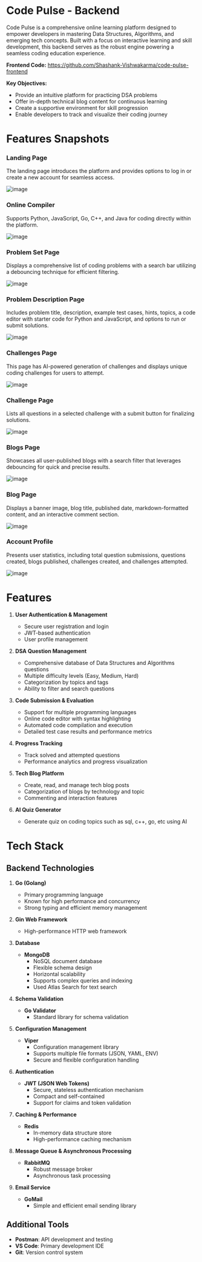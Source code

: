 # Code Pulse - Backend
Code Pulse is a comprehensive online learning platform designed to empower developers in mastering Data Structures, Algorithms, and emerging tech concepts. Built with a focus on interactive learning and skill development, this backend serves as the robust engine powering a seamless coding education experience.

**Frontend Code:** https://github.com/Shashank-Vishwakarma/code-pulse-frontend

**Key Objectives:**
- Provide an intuitive platform for practicing DSA problems
- Offer in-depth technical blog content for continuous learning
- Create a supportive environment for skill progression
- Enable developers to track and visualize their coding journey

# Features Snapshots
### Landing Page
The landing page introduces the platform and provides options to log in or create a new account for seamless access.

![image](https://github.com/user-attachments/assets/a2c61d42-6f50-43a6-a3a0-6fe7c18cc0f7)

### Online Compiler
Supports Python, JavaScript, Go, C++, and Java for coding directly within the platform.

![image](https://github.com/user-attachments/assets/27c693a6-bbf5-470c-a9cd-7ba2283d08f7)

### Problem Set Page
Displays a comprehensive list of coding problems with a search bar utilizing a debouncing technique for efficient filtering.

![image](https://github.com/user-attachments/assets/1afa105b-57b5-411c-8280-54abab66a29a)

### Problem Description Page
Includes problem title, description, example test cases, hints, topics, a code editor with starter code for Python and JavaScript, and options to run or submit solutions.

![image](https://github.com/user-attachments/assets/11c06b49-1e81-42b6-96e5-5896414395c6)

### Challenges Page
This page has AI-powered generation of challenges and displays unique coding challenges for users to attempt.

![image](https://github.com/user-attachments/assets/9225d5b6-3502-4bd8-a7f2-6ac40eff0e2f)

### Challenge Page
Lists all questions in a selected challenge with a submit button for finalizing solutions.

![image](https://github.com/user-attachments/assets/99012341-c6fd-441b-ae3d-d7f9f6f79694)

### Blogs Page
Showcases all user-published blogs with a search filter that leverages debouncing for quick and precise results.

![image](https://github.com/user-attachments/assets/8bfd98d8-b195-435b-a1c3-4019d78c49b2)

### Blog Page
Displays a banner image, blog title, published date, markdown-formatted content, and an interactive comment section.

![image](https://github.com/user-attachments/assets/7be21fb7-8f2c-4288-ab4c-0a776c23691e)

### Account Profile
Presents user statistics, including total question submissions, questions created, blogs published, challenges created, and challenges attempted.

![image](https://github.com/user-attachments/assets/e5f91f39-3dfd-4365-9186-8b5ebfe33576)

# Features

1. **User Authentication & Management**
   - Secure user registration and login
   - JWT-based authentication
   - User profile management

2. **DSA Question Management**
   - Comprehensive database of Data Structures and Algorithms questions
   - Multiple difficulty levels (Easy, Medium, Hard)
   - Categorization by topics and tags
   - Ability to filter and search questions

3. **Code Submission & Evaluation**
   - Support for multiple programming languages
   - Online code editor with syntax highlighting
   - Automated code compilation and execution
   - Detailed test case results and performance metrics

4. **Progress Tracking**
   - Track solved and attempted questions
   - Performance analytics and progress visualization

5. **Tech Blog Platform**
   - Create, read, and manage tech blog posts
   - Categorization of blogs by technology and topic
   - Commenting and interaction features

6. **AI Quiz Generator**
   - Generate quiz on coding topics such as sql, c++, go, etc using AI

# Tech Stack

## Backend Technologies
1. **Go (Golang)**
   - Primary programming language
   - Known for high performance and concurrency
   - Strong typing and efficient memory management

2. **Gin Web Framework**
   - High-performance HTTP web framework

3. **Database**
   - **MongoDB**
     - NoSQL document database
     - Flexible schema design
     - Horizontal scalability
     - Supports complex queries and indexing
     - Used Atlas Search for text search

4. **Schema Validation**
   - **Go Validator**
     - Standard library for schema validation

5. **Configuration Management**
   - **Viper**
     - Configuration management library
     - Supports multiple file formats (JSON, YAML, ENV)
     - Secure and flexible configuration handling

6. **Authentication**
   - **JWT (JSON Web Tokens)**
     - Secure, stateless authentication mechanism
     - Compact and self-contained
     - Support for claims and token validation

7. **Caching & Performance**
   - **Redis**
     - In-memory data structure store
     - High-performance caching mechanism

8. **Message Queue & Asynchronous Processing**
   - **RabbitMQ**
     - Robust message broker
     - Asynchronous task processing

9. **Email Service**
   - **GoMail**
     - Simple and efficient email sending library

## Additional Tools
- **Postman**: API development and testing
- **VS Code**: Primary development IDE
- **Git**: Version control system
